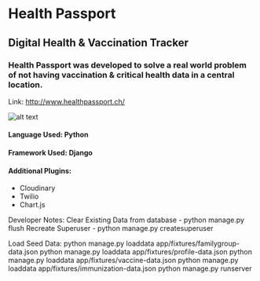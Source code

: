 # Health Passport
## Digital Health & Vaccination Tracker
### Health Passport was developed to solve a real world problem of not having vaccination & critical health data in a central location.

Link: http://www.healthpassport.ch/

![alt text](https://images.unsplash.com/photo-1581553673739-c4906b5d0de8?ixlib=rb-1.2.1&ixid=eyJhcHBfaWQiOjEyMDd9&auto=format&fit=crop&w=1650&q=80)

#### Language Used: Python
#### Framework Used: Django
#### Additional Plugins: 
* Cloudinary
* Twilio
* Chart.js

Developer Notes:
Clear Existing Data from database - python manage.py flush
Recreate Superuser - python manage.py createsuperuser

Load Seed Data: 
python manage.py loaddata app/fixtures/familygroup-data.json
python manage.py loaddata app/fixtures/profile-data.json
python manage.py loaddata app/fixtures/vaccine-data.json
python manage.py loaddata app/fixtures/immunization-data.json
python manage.py runserver
